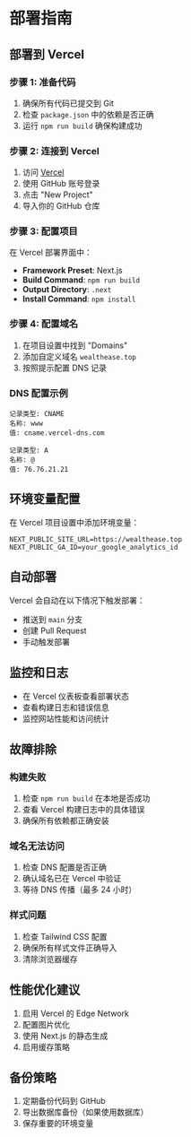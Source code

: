 # 部署指南

## 部署到 Vercel

### 步骤 1: 准备代码

1. 确保所有代码已提交到 Git
2. 检查 `package.json` 中的依赖是否正确
3. 运行 `npm run build` 确保构建成功

### 步骤 2: 连接到 Vercel

1. 访问 [Vercel](https://vercel.com)
2. 使用 GitHub 账号登录
3. 点击 "New Project"
4. 导入你的 GitHub 仓库

### 步骤 3: 配置项目

在 Vercel 部署界面中：

- **Framework Preset**: Next.js
- **Build Command**: `npm run build`
- **Output Directory**: `.next`
- **Install Command**: `npm install`

### 步骤 4: 配置域名

1. 在项目设置中找到 "Domains"
2. 添加自定义域名 `wealthease.top`
3. 按照提示配置 DNS 记录

### DNS 配置示例

```
记录类型: CNAME
名称: www
值: cname.vercel-dns.com

记录类型: A
名称: @
值: 76.76.21.21
```

## 环境变量配置

在 Vercel 项目设置中添加环境变量：

```env
NEXT_PUBLIC_SITE_URL=https://wealthease.top
NEXT_PUBLIC_GA_ID=your_google_analytics_id
```

## 自动部署

Vercel 会自动在以下情况下触发部署：
- 推送到 `main` 分支
- 创建 Pull Request
- 手动触发部署

## 监控和日志

- 在 Vercel 仪表板查看部署状态
- 查看构建日志和错误信息
- 监控网站性能和访问统计

## 故障排除

### 构建失败

1. 检查 `npm run build` 在本地是否成功
2. 查看 Vercel 构建日志中的具体错误
3. 确保所有依赖都正确安装

### 域名无法访问

1. 检查 DNS 配置是否正确
2. 确认域名已在 Vercel 中验证
3. 等待 DNS 传播（最多 24 小时）

### 样式问题

1. 检查 Tailwind CSS 配置
2. 确保所有样式文件正确导入
3. 清除浏览器缓存

## 性能优化建议

1. 启用 Vercel 的 Edge Network
2. 配置图片优化
3. 使用 Next.js 的静态生成
4. 启用缓存策略

## 备份策略

1. 定期备份代码到 GitHub
2. 导出数据库备份（如果使用数据库）
3. 保存重要的环境变量